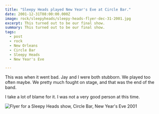 ```yaml
---
title: "Sleepy Heads played New Year's Eve at Circle Bar."
date: 2001-12-31T08:00:00.000Z
image: rock/sleepyheads/sleepy-heads-flyer-dec-31-2001.jpg
excerpt: This turned out to be our final show.
summary: This turned out to be our final show.
tags:
  - post 
  - rock
  - New Orleans
  - Circle Bar
  - Sleepy Heads
  - New Year's Eve

---
```


This was when it went bad. Jay and I were both stubborn. We played too often maybe. We pretty much fought on stage, and that was the end of the band.

I take a lot of blame for it. I was not a very good person at this time.

![Flyer for a Sleepy Heads show, Circle Bar, New Year's Eve 2001](/static/img/rock/sleepyheads/sleepy-heads-flyer-dec-31-2001.jpg)